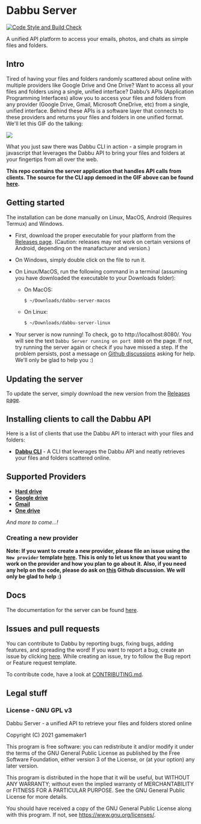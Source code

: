 # Dabbu Server

[![Code Style and Build Check](https://github.com/gamemaker1/dabbu-server/actions/workflows/style_and_build_check.yml/badge.svg)](https://github.com/gamemaker1/dabbu-server/actions/workflows/style_and_build_check.yml)

A unified API platform to access your emails, photos, and chats as simple files and folders.

## Intro

Tired of having your files and folders randomly scattered about online with multiple providers like Google Drive and One Drive? Want to access all your files and folders using a single, unified interface? Dabbu’s APIs (Application Programming Interfaces) allow you to access your files and folders from any provider (Google Drive, Gmail, Microsoft OneDrive, etc) from a single, unified interface. Behind these APIs is a software layer that connects to these providers and returns your files and folders in one unified format. We'll let this GIF do the talking:

![](./media/DabbuCLI.gif)

What you just saw there was Dabbu CLI in action - a simple program in javascript that leverages the Dabbu API to bring your files and folders at your fingertips from all over the web.

**This repo contains the server application that handles API calls from clients. The source for the CLI app demoed in the GIF above can be found [here](https://github.com/gamemaker1/dabbu-cli).**

## Getting started

The installation can be done manually on Linux, MacOS, Android (Requires Termux) and Windows.

- First, download the proper executable for your platform from the [Releases page](https://github.com/gamemaker1/dabbu-server/releases). (Caution: releases may not work on certain versions of Android, depending on the manafacturer and version.)

- On Windows, simply double click on the file to run it.

- On Linux/MacOS, run the following command in a terminal (assuming you have downloaded the executable to your Downloads folder):

  - On MacOS:

    ```sh
    $ ~/Downloads/dabbu-server-macos
    ```

  - On Linux:

    ```sh
    $ ~/Downloads/dabbu-server-linux
    ```

- Your server is now running! To check, go to http://localhost:8080/. You will see the text `Dabbu Server running on port 8080` on the page. If not, try running the server again or check if you have missed a step. If the problem persists, post a message on [Github discussions](https://github.com/gamemaker1/dabbu-server/discussions/categories/q-a) asking for help. We'll only be glad to help you :)

## Updating the server

To update the server, simply download the new version from the [Releases page](https://github.com/gamemaker1/dabbu-server/releases).

## Installing clients to call the Dabbu API

Here is a list of clients that use the Dabbu API to interact with your files and folders:

- [**Dabbu CLI**](https://github.com/gamemaker1/dabbu-cli) - A CLI that leverages the Dabbu API and neatly retrieves your files and folders scattered online.

## Supported Providers

- [**Hard drive**](./docs/modules/hard_drive.md)
- [**Google drive**](./docs/modules/google_drive.md)
- [**Gmail**](./docs/modules/gmail.md)
- [**One drive**](./docs/modules/one_drive.md)

_And more to come...!_

### Creating a new provider

**Note: If you want to create a new provider, please file an issue using the `New provider` template [here](https://github.com/gamemaker1/dabbu-server/issues/new/choose). This is only to let us know that you want to work on the provider and how you plan to go about it. Also, if you need any help on the code, please do ask on [this](https://github.com/gamemaker1/dabbu-server/discussions/categories/want-to-contribute) Github discussion. We will only be glad to help :)**

## Docs

The documentation for the server can be found [here](https://dabbu-knowledge-platform.github.io/impls/server).

## Issues and pull requests

You can contribute to Dabbu by reporting bugs, fixing bugs, adding features, and spreading the word! If you want to report a bug, create an issue by clicking [here](https://github.com/gamemaker1/dabbu-server/issues/new/choose). While creating an issue, try to follow the Bug report or Feature request template.

To contribute code, have a look at [CONTRIBUTING.md](./CONTRIBUTING.md).

## Legal stuff

### License - GNU GPL v3

Dabbu Server - a unified API to retrieve your files and folders stored online

Copyright (C) 2021 gamemaker1

This program is free software: you can redistribute it and/or modify
it under the terms of the GNU General Public License as published by
the Free Software Foundation, either version 3 of the License, or
(at your option) any later version.

This program is distributed in the hope that it will be useful,
but WITHOUT ANY WARRANTY; without even the implied warranty of
MERCHANTABILITY or FITNESS FOR A PARTICULAR PURPOSE. See the
GNU General Public License for more details.

You should have received a copy of the GNU General Public License
along with this program. If not, see <https://www.gnu.org/licenses/>.
